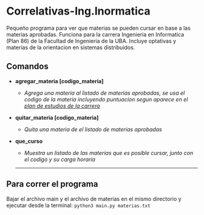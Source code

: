 # Correlativas-Ing.Inormatica

Pequeño programa para ver que materias se pueden cursar en base a las materias aprobadas.
Funciona para la carrera Ingenieria en Informatica (Plan 86) de la Facultad de Ingenieria de la UBA.
Incluye optativas y materias de la orientacion en sistemas distribuidos.

## Comandos

- __agregar_materia [codigo_materia]__
  - *Agrega una materia al listado de materias aprobadas, se usa el codigo de la materia incluyendo puntuacion
segun aparece en el [plan de estudios de la carrera](http://www.fi.uba.ar/sites/default/files/Ingenieria%20en%20Informatica%201986.pdf)*

- __quitar_materia [codigo_materia]__
  - *Quita una materia de el listado de materias aprobadas*
  
- __que_curso__
  - *Muestra un listado de las materias que es posible cursar, junto con el codigo y su carga horaria*
  
  ---
  
 ## Para correr el programa
  
 Bajar el archivo main y el archivo de materias en el mismo directorio y ejecutar desde la terminal:
 `python3 main.py materias.txt`
